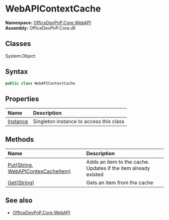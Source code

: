 # WebAPIContextCache
  
**Namespace:** [OfficeDevPnP.Core.WebAPI](OfficeDevPnP.Core.WebAPI.md)  
**Assembly:** OfficeDevPnP.Core.dll  
## Classes
System.Object  
## Syntax
```C#
public class WebAPIContextCache
```
## Properties
|**Name**|**Description**|
|:-----|:-----|
| [Instance](WebAPIContextCache.Instance.md) | Singleton instance to access this class
## Methods
|**Name**|**Description**|
|:-----|:-----|
| [Put(String, WebAPIContexCacheItem)](WebAPIContextCachePutStringWebAPIContexCacheItem.md) | Adds an item to the cache. Updates if the item already existed
| [Get(String)](WebAPIContextCacheGetString.md) | Gets an item from the cache
## See also
- [OfficeDevPnP.Core.WebAPI](OfficeDevPnP.Core.WebAPI.md)
